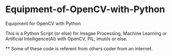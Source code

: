 # Equipment-of-OpenCV-with-Python
Equipment for OpenCV with Python

This is a Python Script (or else) for Imagae Processing, Machine Learning or Artificial Intelligence(AI) with OpenCV, PIL, Imutils or else.

** Some of these code is referent from others coder from an internet.

